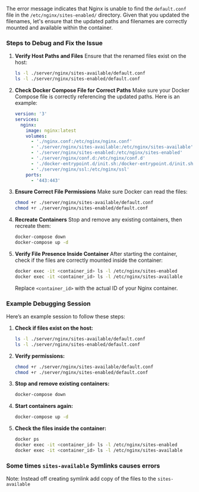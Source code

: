 The error message indicates that Nginx is unable to find the `default.conf` file in the `/etc/nginx/sites-enabled/` directory. Given that you updated the filenames, let's ensure that the updated paths and filenames are correctly mounted and available within the container.

### Steps to Debug and Fix the Issue

1. **Verify Host Paths and Files**
   Ensure that the renamed files exist on the host:
   ```sh
   ls -l ./server/nginx/sites-available/default.conf
   ls -l ./server/nginx/sites-enabled/default.conf
   ```

2. **Check Docker Compose File for Correct Paths**
   Make sure your Docker Compose file is correctly referencing the updated paths. Here is an example:
   ```yaml
   version: '3'
   services:
     nginx:
       image: nginx:latest
       volumes:
         - './nginx.conf:/etc/nginx/nginx.conf'
         - './server/nginx/sites-available:/etc/nginx/sites-available'
         - './server/nginx/sites-enabled:/etc/nginx/sites-enabled'
         - './server/nginx/conf.d:/etc/nginx/conf.d'
         - './docker-entrypoint.d/init.sh:/docker-entrypoint.d/init.sh'
         - './server/nginx/ssl:/etc/nginx/ssl'
       ports:
         - '443:443'
   ```

3. **Ensure Correct File Permissions**
   Make sure Docker can read the files:
   ```sh
   chmod +r ./server/nginx/sites-available/default.conf
   chmod +r ./server/nginx/sites-enabled/default.conf
   ```

4. **Recreate Containers**
   Stop and remove any existing containers, then recreate them:
   ```sh
   docker-compose down
   docker-compose up -d
   ```

5. **Verify File Presence Inside Container**
   After starting the container, check if the files are correctly mounted inside the container:
   ```sh
   docker exec -it <container_id> ls -l /etc/nginx/sites-enabled
   docker exec -it <container_id> ls -l /etc/nginx/sites-available
   ```
   Replace `<container_id>` with the actual ID of your Nginx container.

### Example Debugging Session
Here’s an example session to follow these steps:

1. **Check if files exist on the host:**
   ```sh
   ls -l ./server/nginx/sites-available/default.conf
   ls -l ./server/nginx/sites-enabled/default.conf
   ```

2. **Verify permissions:**
   ```sh
   chmod +r ./server/nginx/sites-available/default.conf
   chmod +r ./server/nginx/sites-enabled/default.conf
   ```

3. **Stop and remove existing containers:**
   ```sh
   docker-compose down
   ```

4. **Start containers again:**
   ```sh
   docker-compose up -d
   ```

5. **Check the files inside the container:**
   ```sh
   docker ps
   docker exec -it <container_id> ls -l /etc/nginx/sites-enabled
   docker exec -it <container_id> ls -l /etc/nginx/sites-available
   ```

### Some times `sites-available` Symlinks causes errors 

Note: Instead off creating symlink add copy of the files to the  `sites-available`